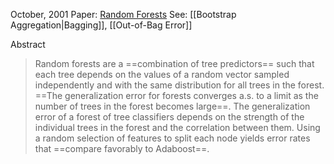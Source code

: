 October, 2001
Paper: [Random Forests](https://link.springer.com/article/10.1023/A:1010933404324)
See: [[Bootstrap Aggregation|Bagging]], [[Out-of-Bag Error]]

Abstract
> Random forests are a ==combination of tree predictors== such that each tree depends on the values of a random vector sampled independently and with the same distribution for all trees in the forest. ==The generalization error for forests converges a.s. to a limit as the number of trees in the forest becomes large==. The generalization error of a forest of tree classifiers depends on the strength of the individual trees in the forest and the correlation between them. Using a random selection of features to split each node yields error rates that ==compare favorably to Adaboost==.



